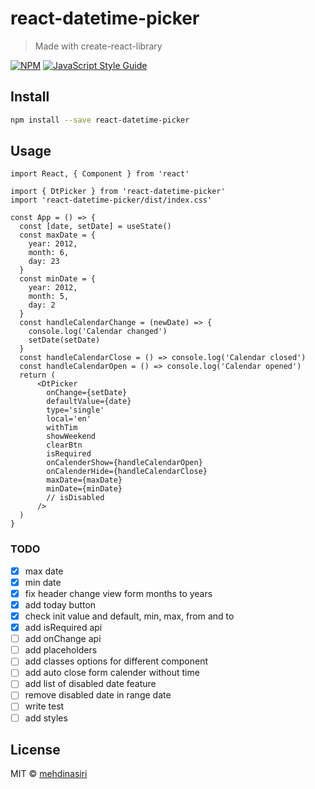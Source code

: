 # react-datetime-picker

> Made with create-react-library

[![NPM](https://img.shields.io/npm/v/react-datetime-picker.svg)](https://www.npmjs.com/package/react-datetime-picker) [![JavaScript Style Guide](https://img.shields.io/badge/code_style-standard-brightgreen.svg)](https://standardjs.com)

## Install

```bash
npm install --save react-datetime-picker
```

## Usage

```tsx
import React, { Component } from 'react'

import { DtPicker } from 'react-datetime-picker'
import 'react-datetime-picker/dist/index.css'

const App = () => {
  const [date, setDate] = useState()
  const maxDate = {
    year: 2012,
    month: 6,
    day: 23
  }
  const minDate = {
    year: 2012,
    month: 5,
    day: 2
  }
  const handleCalendarChange = (newDate) => {
    console.log('Calendar changed')
    setDate(setDate)
  }
  const handleCalendarClose = () => console.log('Calendar closed')
  const handleCalendarOpen = () => console.log('Calendar opened')
  return (
      <DtPicker
        onChange={setDate}
        defaultValue={date}
        type='single'
        local='en'
        withTim
        showWeekend
        clearBtn
        isRequired
        onCalenderShow={handleCalendarOpen}
        onCalenderHide={handleCalendarClose}
        maxDate={maxDate}
        minDate={minDate}
        // isDisabled
      />
  )
}
```
### TODO

- [x] max date
- [x] min date
- [x] fix header change view form months to years
- [x] add today button
- [x] check init value and default, min, max, from and to
- [x] add isRequired api
- [ ] add onChange api
- [ ] add placeholders
- [ ] add classes options for different component
- [ ] add auto close form calender without time
- [ ] add list of disabled date feature
- [ ] remove disabled date in range date
- [ ] write test
- [ ] add styles

## License

MIT © [mehdinasiri](https://github.com/mehdinasiri)
